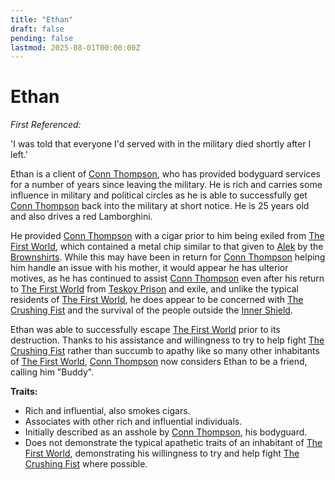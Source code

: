 ```yaml
---
title: "Ethan"
draft: false
pending: false
lastmod: 2025-08-01T00:00:00Z
---
```


# Ethan

*First Referenced:*

'I was told that everyone I'd served with in the military died shortly after I left.'

Ethan is a client of [Conn Thompson](/people/conn-thompson), who has provided bodyguard services for a number of years since leaving the military. He is rich and carries some influence in military and political circles as he is able to successfully get [Conn Thompson](/people/conn-thompson) back into the military at short notice. He is 25 years old and also drives a red Lamborghini.

He provided [Conn Thompson](/people/conn-thompson) with a cigar prior to him being exiled from [The First World](/worlds/the-first-world), which contained a metal chip similar to that given to [Alek](/people/alek-staley) by the [Brownshirts](/entities/brownshirt). While this may have been in return for [Conn Thompson](/people/conn-thompson) helping him handle an issue with his mother, it would appear he has ulterior motives, as he has continued to assist [Conn Thompson](/people/conn-thompson) even after his return to [The First World](/worlds/the-first-world) from [Teskoy Prison](/entities/teskoy-prison) and exile, and unlike the typical residents of [The First World](/worlds/the-first-world), he does appear to be concerned with [The Crushing Fist](/entities/the-crushing-fist) and the survival of the people outside the [Inner Shield](/entities/inner-shield).

Ethan was able to successfully escape [The First World](/worlds/the-first-world) prior to its destruction. Thanks to his assistance and willingness to try to help fight [The Crushing Fist](/entities/the-crushing-fist) rather than succumb to apathy like so many other inhabitants of [The First World](/worlds/the-first-world), [Conn Thompson](/people/conn-thompson) now considers Ethan to be a friend, calling him "Buddy".

**Traits:**
- Rich and influential, also smokes cigars.
- Associates with other rich and influential individuals.
- Initially described as an asshole by [Conn Thompson](/people/conn-thompson), his bodyguard.
- Does not demonstrate the typical apathetic traits of an inhabitant of [The First World](/worlds/the-first-world), demonstrating his willingness to try and help fight [The Crushing Fist](/entities/the-crushing-fist) where possible.
